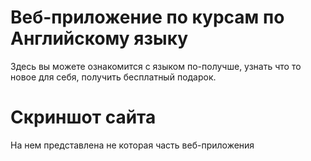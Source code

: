 # Веб-приложение по курсам по Английскому языку
Здесь вы можете ознакомится с языком по-получше, узнать что то новое для себя, получить бесплатный подарок.
# Скриншот сайта
На нем представлена не которая часть веб-приложения
